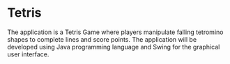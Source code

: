 # Tetris

The application is a Tetris Game where players manipulate falling tetromino shapes to complete 
lines and score points. The application will be developed using Java programming language and 
Swing for the graphical user interface.
